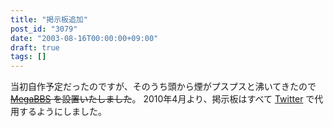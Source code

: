 ```yaml
---
title: "掲示板追加"
post_id: "3079"
date: "2003-08-16T00:00:00+09:00"
draft: true
tags: []
---
```



当初自作予定だったのですが、そのうち頭から煙がプスプスと沸いてきたので ~~[MegaBBS](http://www.megabbs.com/) を設置いたしました~~。 2010年4月より、掲示板はすべて [Twitter](https://twitter.com/danmaq) で代用するようにしました。
